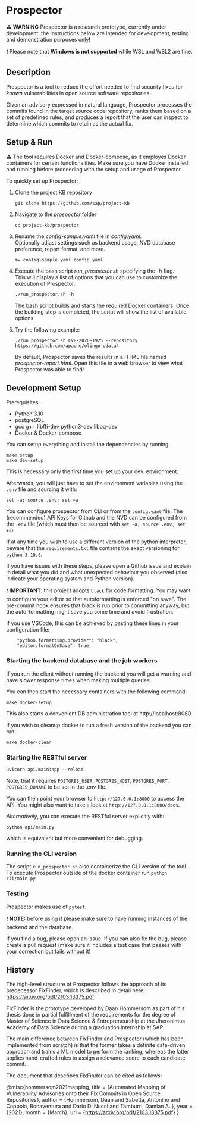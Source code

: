 # Prospector

:warning: **WARNING** Prospector is a research prototype,
currently under development: the instructions below are intended for development, testing and demonstration purposes only!

:exclamation: Please note that **Windows is not supported** while WSL and WSL2 are fine.

## Description

Prospector is a tool to reduce the effort needed to find security fixes for
*known* vulnerabilities in open source software repositories.

Given an advisory expressed in natural language, Prospector processes the commits found in the target source code repository, ranks them based on a set of predefined rules, and produces a report that the user can inspect to determine which commits to retain as the actual fix.

## Setup & Run

:warning: The tool requires Docker and Docker-compose, as it employes Docker containers for certain functionalities. Make sure you have Docker installed and running before proceeding with the setup and usage of Prospector.

To quickly set up Prospector:

1. Clone the project KB repository
    ```
    git clone https://github.com/sap/project-kb
    ```
2. Navigate to the *prospector* folder
    ```
    cd project-kb/prospector
    ```
3. Rename the *config-sample.yaml* file in *config.yaml*. <br> Optionally adjust settings such as backend usage, NVD database preference, report format, and more.
    ```
    mv config-sample.yaml config.yaml
    ```

4. Execute the bash script *run_prospector.sh* specifying the *-h* flag. <br> This will display a list of options that you can use to customize the execution of Prospector.
    ```
    ./run_prospector.sh -h
    ```
    The bash script builds and starts the required Docker containers. Once the building step is completed, the script will show the list of available options.

5. Try the following example:
    ```
    ./run_prospector.sh CVE-2020-1925 --repository https://github.com/apache/olingo-odata4
    ```
    By default, Prospector saves the results in a HTML file named *prospector-report.html*.
    Open this file in a web browser to view what Prospector was able to find!

## Development Setup

Prerequisites:

* Python 3.10
* postgreSQL
* gcc g++ libffi-dev python3-dev libpq-dev
* Docker & Docker-compose

You can setup everything and install the dependencies by running:
```
make setup
make dev-setup
```

This is necessary only the first time you set up your dev. environment.

Afterwards, you will just have to set the environment variables using the `.env` file and sourcing it with:

```
set -a; source .env; set +a
```

You can configure prospector from CLI or from the `config.yaml` file. The (recommended) API Keys for Github and the NVD can be configured from the `.env` file (which must then be sourced with `set -a; source .env; set +a`)

If at any time you wish to use a different version of the python interpreter, beware that the `requirements.txt` file contains the exact versioning for `python 3.10.6`.

If you have issues with these steps, please open a Github issue and
explain in detail what you did and what unexpected behaviour you observed
(also indicate your operating system and Python version).


:exclamation: **IMPORTANT**: this project adopts `black` for code formatting. You may want to configure
your editor so that autoformatting is enforced "on save". The pre-commit hook ensures that
black is run prior to committing anyway, but the auto-formatting might save you some time
and avoid frustration.

If you use VSCode, this can be achieved by pasting these lines in your configuration file:

```
    "python.formatting.provider": "black",
    "editor.formatOnSave": true,
```

### Starting the backend database and the job workers

If you run the client without running the backend you will get a warning and have slower response times when making multiple queries.

You can then start the necessary containers with the following command:

`make docker-setup`

This also starts a convenient DB administration tool at http://localhost:8080

If you wish to cleanup docker to run a fresh version of the backend you can run:

`make docker-clean`

### Starting the RESTful server

`uvicorn api.main:app --reload`

Note, that it requires `POSTGRES_USER`, `POSTGRES_HOST`, `POSTGRES_PORT`, `POSTGRES_DBNAME` to be set in the .env file.

You can then point your browser to `http://127.0.0.1:8000` to access the API.
You might also want to take a look at `http://127.0.0.1:8000/docs`.

*Alternatively*, you can execute the RESTful server explicitly with:

`python api/main.py`

which is equivalent but more convenient for debugging.

### Running the CLI version

The script `run_prospector.sh` also containerize the CLI version of the tool. To execute Prospector outside of the docker container run `python cli/main.py`

### Testing

Prospector makes use of `pytest`.

:exclamation: **NOTE:** before using it please make sure to have running instances of the backend and the database.

If you find a bug, please open an issue. If you can also fix the bug, please
create a pull request (make sure it includes a test case that passes with your correction
but fails without it)

## History

The high-level structure of Prospector follows the approach of its
predecessor FixFinder, which is described in detail here: https://arxiv.org/pdf/2103.13375.pdf

FixFinder is the prototype developed by Daan Hommersom as part of his thesis
done in partial fulfillment of the requirements for the degree of Master of
Science in Data Science & Entrepreneurship at the Jheronimus Academy of Data
Science during a graduation internship at SAP.

The main difference between FixFinder and Prospector (which has been implemented from scratch)
is that the former takes a definite data-driven approach and trains a ML model to perform the ranking,
whereas the latter applies hand-crafted rules to assign a relevance score to each candidate commit.

The document that describes FixFinder can be cited as follows:

@misc{hommersom2021mapping,
    title = {Automated Mapping of Vulnerability Advisories onto their Fix Commits in Open Source Repositories},
    author = {Hommersom, Daan and
    Sabetta, Antonino and
    Coppola, Bonaventura and
    Dario Di Nucci and
    Tamburri, Damian A. },
    year = {2021},
    month = {March},
    url = {https://arxiv.org/pdf/2103.13375.pdf}
}
